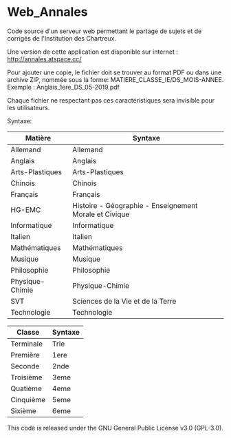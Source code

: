 # Web_Annales
Code source d'un serveur web permettant le partage de sujets et de corrigés de l'Institution des Chartreux.

Une version de cette application est disponible sur internet : http://annales.atspace.cc/

Pour ajouter une copie, le fichier doit se trouver au format PDF ou dans une archive ZIP, nommée sous la forme:
MATIERE_CLASSE_IE/DS_MOIS-ANNEE. Exemple : Anglais_1ere_DS_05-2019.pdf

Chaque fichier ne respectant pas ces caractéristiques sera invisible pour les utilisateurs. 


Syntaxe:

| Matière        | Syntaxe      |
| --------|-------|
|Allemand|Allemand|
|Anglais|Anglais|
|Arts-Plastiques|Arts-Plastiques|
|Chinois|Chinois|
|Français|Français|
|HG-EMC|Histoire - Géographie - Enseignement Morale et Civique|
|Informatique|Informatique|
|Italien|Italien|
|Mathématiques|Mathématiques|
|Musique|Musique|
|Philosophie|Philosophie|
|Physique-Chimie|Physique-Chimie|
|SVT|Sciences de la Vie et de la Terre|
|Technologie|Technologie|


| Classe        | Syntaxe      |
| --------|-------|
|Terminale|Trle|
|Première|1ere|
|Seconde|2nde|
|Troisième|3eme|
|Quatième|4eme|
|Cinquième|5eme|
|Sixième|6eme|



This code is released under the GNU General Public License v3.0 (GPL-3.0).
